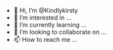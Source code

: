 - 👋 Hi, I’m @Kindlykirsty
- 👀 I’m interested in ...
- 🌱 I’m currently learning ...
- 💞️ I’m looking to collaborate on ...
- 📫 How to reach me ...

<!---
Kindlykirsty/Kindlykirsty is a ✨ special ✨ repository because its `README.md` (this file) appears on your GitHub profile.
You can click the Preview link to take a look at your changes.
--->
